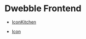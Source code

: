 # Dwebble Frontend

- [IconKitchen](https://icon.kitchen)

- [Icon](https://icon.kitchen/i/H4sIAAAAAAAAAzWPuw7CMAxF%2F8WsDBTx7AqIFQk2xJAmThqR1ihNeQj137GDmiHyPbGvb77wVKHHDsovGBXvlxobhDLFHqdg3eXzYAUJ3wmylqKEPYtqfHRRGY%2BtNFTuOAr20xQoFtwxsVYXszU3ZDQXhLPVtrCMVOsC2yyWg8yfa5VNtY%2BasezcyczfRU5mB2tRJ04NXa0MvTI8KWN862R1ogeUmylE72rOwlVFKVGTy4BW2MALGzJ9kN9fOYeJ5A07eer4fmEFt%2BEHrRx8QCABAAA%3D)